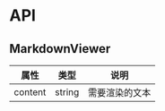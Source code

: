 # API

## MarkdownViewer

| 属性     | 类型     | 说明           |
| -------- | -------- | -------------- |
| content  | string   | 需要渲染的文本 |
